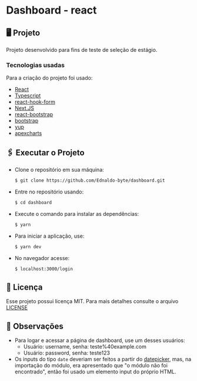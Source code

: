 # Dashboard - react

## 🖥 Projeto
  Projeto desenvolvido para fins de teste de seleção de estágio.

### Tecnologias usadas

Para a criação do projeto foi usado: 

- [React](https://reactjs.org/)
- [Typescript](https://www.typescript.org/)
- [react-hook-form](https://react-hook-form.com/)
- [Next.JS](https://nextjs.org/)
- [react-bootstrap](https://react-bootstrap.github.io/)
- [bootstrap](https://getbootstrap.com/)
- [yup](https://www.npmjs.com/package/yup)
- [apexcharts](https://apexcharts.com/)

## 🖇 Executar o Projeto
  
- Clone o repositório em sua máquina:
    ```bash
    $ git clone https://github.com/Ednaldo-byte/dashboard.git
    ```
- Entre no repositório usando:
    ```bash
    $ cd dashboard
    ```
- Execute o comando para instalar as dependências:
    ```bash
    $ yarn
    ```
- Para iniciar a aplicação, use:
    ```bash
    $ yarn dev
    ```
- No navegador acesse:
    ```bash
    $ localhost:3000/login
    ```


##  📃 Licença
  Esse projeto possui licença MIT. Para mais detalhes consulte o arquivo [LICENSE](LICENSE.md)
  
## 📌 Observações
  
  - Para logar e acessar a página de dashboard, use um desses usuários:
    - Usuário: username, senha: teste%40example.com
    - Usuário: password, senha: teste123
  - Os inputs do tipo `date` deveriam ser feitos a partir do [datepicker](https://reactdatepicker.com/), mas, na importação do módulo, era apresentado que "o módulo não foi encontrado", então foi usado um elemento input do próprio HTML.
